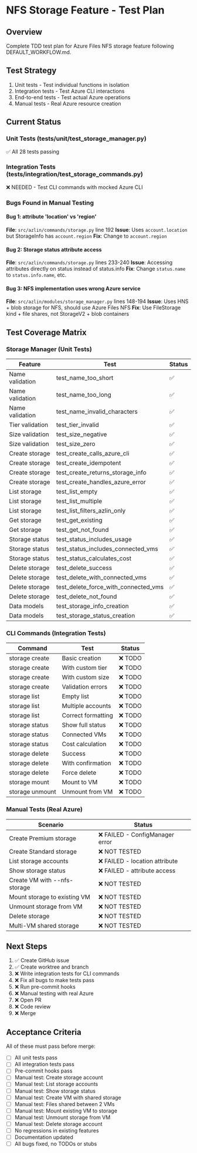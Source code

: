 # NFS Storage Feature - Test Plan

## Overview
Complete TDD test plan for Azure Files NFS storage feature following DEFAULT_WORKFLOW.md.

## Test Strategy
1. Unit tests - Test individual functions in isolation
2. Integration tests - Test Azure CLI interactions
3. End-to-end tests - Test actual Azure operations
4. Manual tests - Real Azure resource creation

## Current Status

### Unit Tests (tests/unit/test_storage_manager.py)
✅ All 28 tests passing

### Integration Tests (tests/integration/test_storage_commands.py)
❌ NEEDED - Test CLI commands with mocked Azure CLI

### Bugs Found in Manual Testing

#### Bug 1: attribute 'location' vs 'region'
**File**: `src/azlin/commands/storage.py` line 192
**Issue**: Uses `account.location` but StorageInfo has `account.region`
**Fix**: Change to `account.region`

#### Bug 2: Storage status attribute access
**File**: `src/azlin/commands/storage.py` lines 233-240
**Issue**: Accessing attributes directly on status instead of status.info
**Fix**: Change `status.name` to `status.info.name`, etc.

#### Bug 3: NFS implementation uses wrong Azure service
**File**: `src/azlin/modules/storage_manager.py` lines 148-194
**Issue**: Uses HNS + blob storage for NFS, should use Azure Files NFS
**Fix**: Use FileStorage kind + file shares, not StorageV2 + blob containers

## Test Coverage Matrix

### Storage Manager (Unit Tests)
| Feature | Test | Status |
|---------|------|--------|
| Name validation | test_name_too_short | ✅ |
| Name validation | test_name_too_long | ✅ |
| Name validation | test_name_invalid_characters | ✅ |
| Tier validation | test_tier_invalid | ✅ |
| Size validation | test_size_negative | ✅ |
| Size validation | test_size_zero | ✅ |
| Create storage | test_create_calls_azure_cli | ✅ |
| Create storage | test_create_idempotent | ✅ |
| Create storage | test_create_returns_storage_info | ✅ |
| Create storage | test_create_handles_azure_error | ✅ |
| List storage | test_list_empty | ✅ |
| List storage | test_list_multiple | ✅ |
| List storage | test_list_filters_azlin_only | ✅ |
| Get storage | test_get_existing | ✅ |
| Get storage | test_get_not_found | ✅ |
| Storage status | test_status_includes_usage | ✅ |
| Storage status | test_status_includes_connected_vms | ✅ |
| Storage status | test_status_calculates_cost | ✅ |
| Delete storage | test_delete_success | ✅ |
| Delete storage | test_delete_with_connected_vms | ✅ |
| Delete storage | test_delete_force_with_connected_vms | ✅ |
| Delete storage | test_delete_not_found | ✅ |
| Data models | test_storage_info_creation | ✅ |
| Data models | test_storage_status_creation | ✅ |

### CLI Commands (Integration Tests)
| Command | Test | Status |
|---------|------|--------|
| storage create | Basic creation | ❌ TODO |
| storage create | With custom tier | ❌ TODO |
| storage create | With custom size | ❌ TODO |
| storage create | Validation errors | ❌ TODO |
| storage list | Empty list | ❌ TODO |
| storage list | Multiple accounts | ❌ TODO |
| storage list | Correct formatting | ❌ TODO |
| storage status | Show full status | ❌ TODO |
| storage status | Connected VMs | ❌ TODO |
| storage status | Cost calculation | ❌ TODO |
| storage delete | Success | ❌ TODO |
| storage delete | With confirmation | ❌ TODO |
| storage delete | Force delete | ❌ TODO |
| storage mount | Mount to VM | ❌ TODO |
| storage unmount | Unmount from VM | ❌ TODO |

### Manual Tests (Real Azure)
| Scenario | Status |
|----------|--------|
| Create Premium storage | ❌ FAILED - ConfigManager error |
| Create Standard storage | ❌ NOT TESTED |
| List storage accounts | ❌ FAILED - location attribute |
| Show storage status | ❌ FAILED - attribute access |
| Create VM with --nfs-storage | ❌ NOT TESTED |
| Mount storage to existing VM | ❌ NOT TESTED |
| Unmount storage from VM | ❌ NOT TESTED |
| Delete storage | ❌ NOT TESTED |
| Multi-VM shared storage | ❌ NOT TESTED |

## Next Steps

1. ✅ Create GitHub issue
2. ✅ Create worktree and branch
3. ❌ Write integration tests for CLI commands
4. ❌ Fix all bugs to make tests pass
5. ❌ Run pre-commit hooks
6. ❌ Manual testing with real Azure
7. ❌ Open PR
8. ❌ Code review
9. ❌ Merge

## Acceptance Criteria

All of these must pass before merge:
- [ ] All unit tests pass
- [ ] All integration tests pass
- [ ] Pre-commit hooks pass
- [ ] Manual test: Create storage account
- [ ] Manual test: List storage accounts
- [ ] Manual test: Show storage status
- [ ] Manual test: Create VM with shared storage
- [ ] Manual test: Files shared between 2 VMs
- [ ] Manual test: Mount existing VM to storage
- [ ] Manual test: Unmount storage from VM
- [ ] Manual test: Delete storage account
- [ ] No regressions in existing features
- [ ] Documentation updated
- [ ] All bugs fixed, no TODOs or stubs
